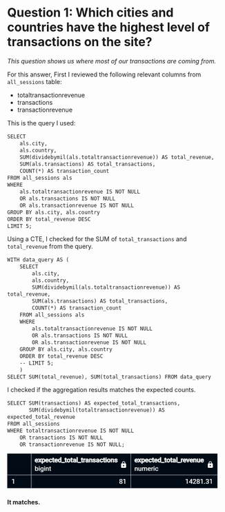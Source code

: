 # Question 1: Which cities and countries have the highest level of transactions on the site?
*This question shows us where most of our transactions are coming from.*

For this answer, First I reviewed the following relevant columns from `all_sessions` table:
  * totaltransactionrevenue
  * transactions
  * transactionrevenue

This is the query I used:
```
SELECT 
    als.city,
    als.country,
    SUM(dividebymil(als.totaltransactionrevenue)) AS total_revenue,
    SUM(als.transactions) AS total_transactions,
    COUNT(*) AS transaction_count
FROM all_sessions als
WHERE 
    als.totaltransactionrevenue IS NOT NULL
    OR als.transactions IS NOT NULL
    OR als.transactionrevenue IS NOT NULL
GROUP BY als.city, als.country
ORDER BY total_revenue DESC
LIMIT 5;
```


Using a CTE, I checked for the SUM of `total_transactions` and `total_revenue` from the query.
```
WITH data_query AS (
	SELECT 
	    als.city,
	    als.country,
	    SUM(dividebymil(als.totaltransactionrevenue)) AS total_revenue,
	    SUM(als.transactions) AS total_transactions,
	    COUNT(*) AS transaction_count
	FROM all_sessions als
	WHERE 
	    als.totaltransactionrevenue IS NOT NULL
	    OR als.transactions IS NOT NULL
	    OR als.transactionrevenue IS NOT NULL
	GROUP BY als.city, als.country
	ORDER BY total_revenue DESC
	-- LIMIT 5;
	)
SELECT SUM(total_revenue), SUM(total_transactions) FROM data_query
```

I checked if the aggregation results matches the expected counts.
```
SELECT SUM(transactions) AS expected_total_transactions,
       SUM(dividebymil(totaltransactionrevenue)) AS expected_total_revenue
FROM all_sessions
WHERE totaltransactionrevenue IS NOT NULL
    OR transactions IS NOT NULL
    OR transactionrevenue IS NOT NULL;
```
![result](../img/dataq1-a.png)

#### It matches.
